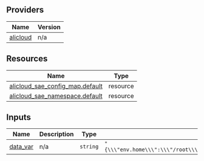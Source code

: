 <!-- BEGIN_TF_DOCS -->
## Providers

| Name | Version |
|------|---------|
| <a name="provider_alicloud"></a> [alicloud](#provider\_alicloud) | n/a |

## Resources

| Name | Type |
|------|------|
| [alicloud_sae_config_map.default](https://registry.terraform.io/providers/hashicorp/alicloud/latest/docs/resources/sae_config_map) | resource |
| [alicloud_sae_namespace.default](https://registry.terraform.io/providers/hashicorp/alicloud/latest/docs/resources/sae_namespace) | resource |

## Inputs

| Name | Description | Type | Default | Required |
|------|-------------|------|---------|:--------:|
| <a name="input_data_var"></a> [data\_var](#input\_data\_var) | n/a | `string` | `"{\\\"env.home\\\":\\\"/root\\\",\\\"envtest.shell\\\":\\\"/bin/sh\\\"}"` | no |
<!-- END_TF_DOCS -->    